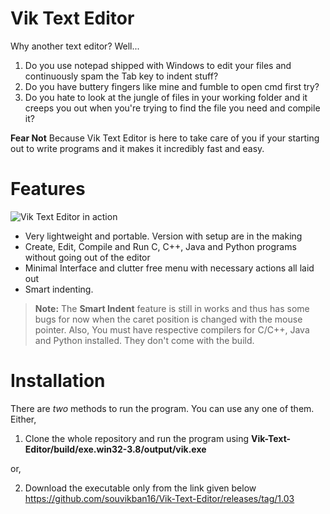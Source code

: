 # Vik Text Editor

Why another text editor? Well...
1. Do you use notepad shipped with Windows to edit your files and continuously spam the Tab key to indent stuff?
2. Do you have buttery fingers like mine and fumble to open cmd first try?
3. Do you hate to look at the jungle of files in your working folder and it creeps you out when you're trying to find the file you need and compile it?

**Fear Not**
Because Vik Text Editor is here to take care of you if your starting out to write programs and it makes it incredibly fast and easy.



# Features
![Vik Text Editor in action](https://i.imgur.com/vBN46cx.png)

 - Very lightweight and portable. Version with setup are in the making
 - Create, Edit, Compile and Run C, C++, Java and Python programs without going out of the editor
 - Minimal Interface and clutter free menu with necessary actions all laid out
 - Smart indenting.
 > **Note:** The **Smart Indent** feature is still in works and thus has some bugs for now when the caret position is changed with the mouse pointer. 
 > Also, You must have respective compilers for C/C++, Java and Python installed. They don't come  with the build.

# Installation

There are *two* methods to run the program. You can use any one of them.
Either,

 1. Clone the whole repository and run the program using **Vik-Text-Editor/build/exe.win32-3.8/output/vik.exe**
 
 or,
 
 2. Download the executable only from the link given below
	 https://github.com/souvikban16/Vik-Text-Editor/releases/tag/1.03